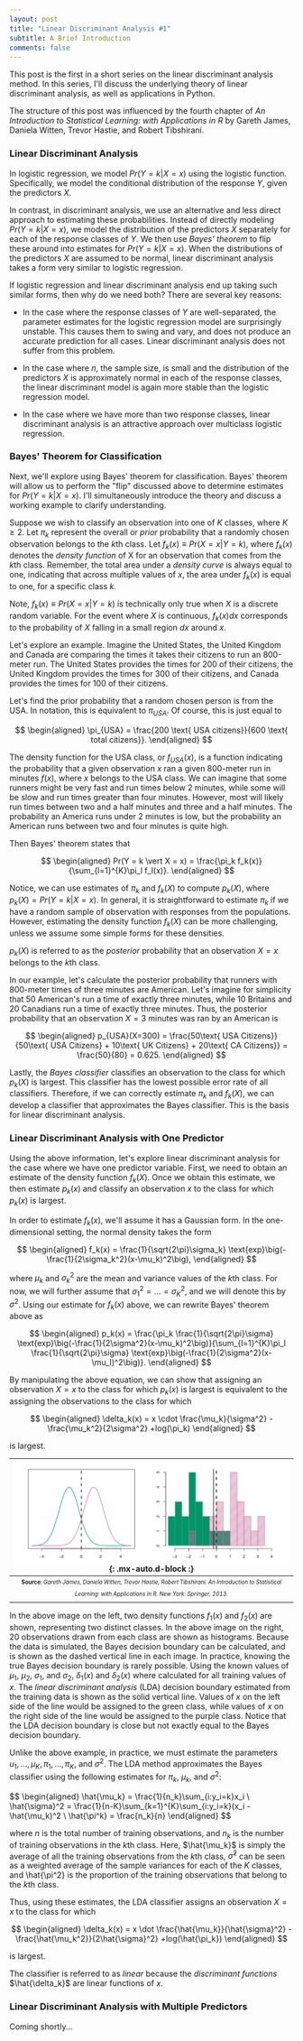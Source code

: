 ```yaml
---
layout: post
title: "Linear Discriminant Analysis #1"
subtitle: A Brief Introduction
comments: false
---
```


This post is the first in a short series on the linear discriminant analysis method.  In this series, I'll discuss the underlying theory of linear discriminant analysis, as well as applications in Python.

The structure of this post was influenced by the fourth chapter of *An Introduction to Statistical Learning: with Applications in R* by Gareth James, Daniela Witten, Trevor Hastie, and Robert Tibshirani.

### Linear Discriminant Analysis

In logistic regression, we model $Pr(Y=k \vert X=x)$ using the logistic function.  Specifically, we model the conditional distribution of the response $Y$, given the predictors $X$.

In contrast, in discriminant analysis, we use an alternative and less direct approach to estimating these probabilities.  Instead of directly modeling $Pr(Y=k \vert X=x)$, we model the distribution of the predictors $X$ separately for each of the response classes of $Y$.  We then use *Bayes' theorem* to flip these around into estimates for $Pr(Y=k \vert X=x)$.  When the distributions of the predictors $X$ are assumed to be normal, linear discriminant analysis takes a form very similar to logistic regression.

If logistic regression and linear discriminant analysis end up taking such similar forms, then why do we need both?  There are several key reasons:

* In the case where the response classes of $Y$ are well-separated, the parameter estimates for the logistic regression model are surprisingly unstable.  This causes them to swing and vary, and does not produce an accurate prediction for all cases.  Linear discriminant analysis does not suffer from this problem.

* In the case where *n*, the sample size, is small and the distribution of the predictors $X$ is approximately normal in each of the response classes, the linear discriminant model is again more stable than the logistic regression model.

* In the case where we have more than two response classes, linear discriminant analysis is an attractive approach over multiclass logistic regression.

### Bayes' Theorem for Classification

Next, we'll explore using Bayes' theorem for classification.  Bayes' theorem will allow us to perform the "flip" discussed above to determine estimates for $Pr(Y=k \vert X=x)$.  I'll simultaneously introduce the theory and discuss a working example to clarify understanding.

Suppose we wish to classify an observation into one of $K$ classes, where $K \geq 2$.  Let $\pi_k$ represent the overall or *prior* probability that a randomly chosen observation belongs to the $k$th class.  Let $f_k(x) \equiv Pr(X=x \vert Y=k)$, where $f_k(x)$ denotes the *density function* of X for an observation that comes from the $k$th class.  Remember, the total area under a *density curve* is always equal to one, indicating that across multiple values of $x$, the area under $f_k(x)$ is equal to one, for a specific class $k$.

Note, $f_k(x) \equiv Pr(X=x \vert Y=k)$ is technically only true when $X$ is a discrete random variable.  For the event where $X$ is continuous, $f_k(x)dx$ corresponds to the probability of $X$ falling in a small region $dx$ around $x$.

Let's explore an example.  Imagine the United States, the United Kingdom and Canada are comparing the times it takes their citizens to run an 800-meter run.  The United States provides the times for 200 of their citizens, the United Kingdom provides the times for 300 of their citizens, and Canada provides the times for 100 of their citizens.

Let's find the prior probability that a random chosen person is from the USA.  In notation, this is equivalent to $\pi_{USA}$.  Of course, this is just equal to 

$$
\begin{aligned} 
\pi_{USA} = \frac{200 \text{ USA citizens}}{600 \text{ total citizens}}.
\end{aligned}
$$

The density function for the USA class, or $f_{USA}(x)$, is a function indicating the probability that a given observation $x$ ran a given 800-meter run in minutes $f(x)$, where $x$ belongs to the USA class.  We can imagine that some runners might be very fast and run times below 2 minutes, while some will be slow and run times greater than four minutes.  However, most will likely run times between two and a half minutes and three and a half minutes.  The probability an America runs under 2 minutes is low, but the probability an American runs between two and four minutes is quite high.

Then Bayes' theorem states that

$$
\begin{aligned} 
Pr(Y = k \vert X = x) = \frac{\pi_k f_k(x)}{\sum_{l=1}^{K}\pi_l f_l(x)}.
\end{aligned}
$$


Notice, we can use estimates of $\pi_k$ and $f_k(X)$ to compute $p_k(X)$, where $p_k(X) = Pr(Y = k \vert X = x)$.  In general, it is straightforward to estimate $\pi_k$ if we have a random sample of observation with responses from the populations.  However, estimating the density function $f_k(X)$ can be more challenging, unless we assume some simple forms for these densities.

$p_k(X)$ is referred to as the *posterior* probability that an observation $X = x$ belongs to the $k$th class.

In our example, let's calculate the posterior probability that runners with 800-meter times of three minutes are American.  Let's imagine for simplicity that 50 American's run a time of exactly three minutes, while 10 Britains and 20 Canadians run a time of exactly three minutes.  Thus, the posterior probability that an observation $X = 3 \text{ minutes}$ was ran by an American is

$$
\begin{aligned} 
p_{USA}(X=300) = \frac{50\text{ USA Citizens}}{50\text{ USA Citizens} + 10\text{ UK Citizens} + 20\text{ CA Citizens}} = \frac{50}{80} = 0.625.
\end{aligned}
$$

Lastly, the *Bayes classifier* classifies an observation to the class for which $p_k(X)$ is largest.  This classifier has the lowest possible error rate of all classifiers.  Therefore, if we can correctly estimate $\pi_k$ and $f_k(X)$, we can develop a classifier that approximates the Bayes classifier.  This is the basis for linear discriminant analysis.

### Linear Discriminant Analysis with One Predictor

Using the above information, let's explore linear discriminant analysis for the case where we have one predictor variable.  First, we need to obtain an estimate of the density function $f_k(X)$.  Once we obtain this estimate, we then estimate $p_k(x)$ and classify an observation $x$ to the class for which $p_k(x)$ is largest.

In order to estimate $f_k(x)$, we'll assume it has a Gaussian form.  In the one-dimensional setting, the normal density takes the form

$$
\begin{aligned} 
f_k(x) = \frac{1}{\sqrt{2\pi}\sigma_k} \text{exp}\big(-\frac{1}{2\sigma_k^2}(x-\mu_k)^2\big),
\end{aligned}
$$

where $\mu_k$ and $\sigma_k^2$ are the mean and variance values of the $k$th class.  For now, we will further assume that $\sigma_1^2 = \ldots = \sigma_K^2$, and we will denote this by $\sigma^2$.  Using our estimate for $f_k(x)$ above, we can rewrite Bayes' theorem above as

$$
\begin{aligned} 
p_k(x) = \frac{\pi_k \frac{1}{\sqrt{2\pi}\sigma} \text{exp}\big(-\frac{1}{2\sigma^2}(x-\mu_k)^2\big)}{\sum_{l=1}^{K}\pi_l \frac{1}{\sqrt{2\pi}\sigma} \text{exp}\big(-\frac{1}{2\sigma^2}(x-\mu_l)^2\big)}.
\end{aligned}
$$

By manipulating the above equation, we can show that assigning an observation $X=x$ to the class for which $p_k(x)$ is largest is equivalent to the assigning the observations to the class for which 

$$
\begin{aligned} 
\delta_k(x) = x \cdot \frac{\mu_k}{\sigma^2} - \frac{\mu_k^2}{2\sigma^2} +log(\pi_k)
\end{aligned}
$$

is largest.

| ![2021-02-03-linear-discriminant-analysis-001-fig-1.png](/assets/img/2021-02-03-linear-discriminant-analysis-001-fig-1.png){: .mx-auto.d-block :} |
| :--: |
| <sub><sup>**Source:** *Gareth James, Daniela Witten, Trevor Hastie, Robert Tibshirani. An Introduction to Statistical Learning: with Applications in R. New York: Springer, 2013.* |

In the above image on the left, two density functions $f_1(x)$ and $f_2(x)$ are shown, representing two distinct classes.  In the above image on the right, 20 observations drawn from each class are shown as histograms.  Because the data is simulated, the Bayes decision boundary can be calculated, and is shown as the dashed vertical line in each image.  In practice, knowing the true Bayes decision boundary is rarely possible.  Using the known values of $\mu_1$, $\mu_2$, $\sigma_1$, and $\sigma_2$, $\delta_1(x)$ and $\delta_2(x)$ where calculated for all training values of $x$.  The *linear discriminant analysis* (LDA) decision boundary estimated from the training data is shown as the solid vertical line.  Values of $x$ on the left side of the line would be assigned to the green class, while values of $x$ on the right side of the line would be assigned to the purple class.  Notice that the LDA decision boundary is close but not exactly equal to the Bayes decision boundary. 

Unlike the above example, in practice, we must estimate the parameters $u_1, \ldots, \mu_K, \pi_1, \ldots, \pi_K$, and $\sigma^2$.  The LDA method approximates the Bayes classifier using the following estimates for $\pi_k$, $\mu_k$, and $\sigma^2$:

$$
\begin{aligned} 
\hat{\mu_k} = \frac{1}{n_k}\sum_{i:y_i=k}x_i \\
\hat{\sigma}^2 = \frac{1}{n-K}\sum_{k=1}^{K}\sum_{i:y_i=k}(x_i - \hat{\mu_k)^2 \\
\hat{\pi^k} = \frac{n_k}{n}
\end{aligned}
$$

where $n$ is the total number of training observations, and $n_k$ is the number of training observations in the $k$th class.  Here, $\hat{\mu_k}$ is simply the average of all the training observations from the $k$th class, $\hat{\sigma}^2$ can be seen as a weighted average of the sample variances for each of the $K$ classes, and \hat{\pi^2} is the proportion of the training observations that belong to the $k$th class.

Thus, using these estimates, the LDA classifier assigns an observation $X=x$ to the class for which 

$$
\begin{aligned} 
\delta_k(x) = x \dot \frac{\hat{\mu_k}}{\hat{\sigma}^2} - \frac{\hat{\mu_k^2}}{2\hat{\sigma}^2} +log(\hat{\pi_k})
\end{aligned}
$$

is largest.

The classifier is referred to as *linear* because the *discriminant functions* $\hat{\delta_k}$ are linear functions of $x$.

### Linear Discriminant Analysis with Multiple Predictors

Coming shortly...

